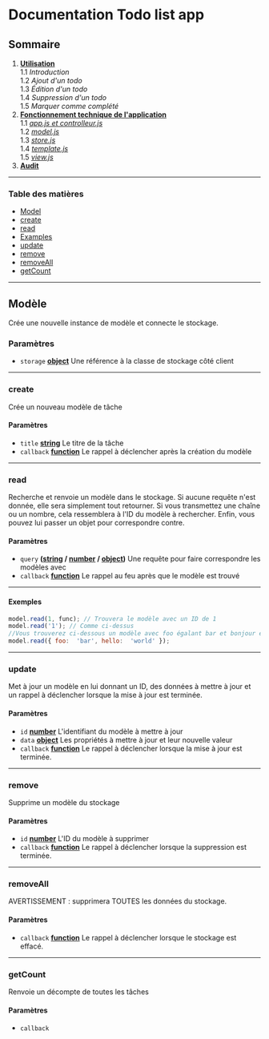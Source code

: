 # Documentation Todo list app


## Sommaire

1.  **[Utilisation](/todo-list-app/no_tech_use)** \
1.1 *Introduction* \
1.2 *Ajout d'un todo* \
1.3 *Édition d'un todo* \
1.4 *Suppression d'un todo* \
1.5 *Marquer comme complété*
2.  **[Fonctionnement technique de l'application](/todo-list-app/tech_use_controller)** \
1.1 *[app.js et controlleur.js](/todo-list-app/tech_use_controller)* \
1.2 *[model.js](/todo-list-app/tech_use_model)* \
1.3 *[store.js](/todo-list-app/tech_use_storejs)* \
1.4 *[template.js](/todo-list-app/tech_use_template)* \
1.5 *[view.js](/todo-list-app/tech_use_view)* 
3.  **[Audit](/todo-list-app/tech_use_audit)**

---

<!-- Generated by documentation.js. Update this documentation by updating the source code. -->

### Table des matières

  

*  [Model][1]
*  [create][3]
*  [read][5]
*  [Examples][7]
*  [update][8]
*  [remove][10]
*  [removeAll][12]
*  [getCount][14]

---

## Modèle

Crée une nouvelle instance de modèle et connecte le stockage.

### Paramètres

*  `storage`  **[object][16]** Une référence à la classe de stockage côté client

---

### create

Crée un nouveau modèle de tâche

#### Paramètres

*  `title`  **[string][17]** Le titre de la tâche
*  `callback`  **[function][18]** Le rappel à déclencher après la création du modèle

---

### read

Recherche et renvoie un modèle dans le stockage. Si aucune requête n'est donnée, elle sera simplement
tout retourner. Si vous transmettez une chaîne ou un nombre, cela ressemblera à
l'ID du modèle à rechercher. Enfin, vous pouvez lui passer un objet pour correspondre
contre.

#### Paramètres

*  `query`  **([string][17] / [number][19] / [object][16])** Une requête pour faire correspondre les modèles avec
*  `callback`  **[function][18]** Le rappel au feu après que le modèle est trouvé

---
#### Exemples

```javascript
model.read(1, func); // Trouvera le modèle avec un ID de 1
model.read('1'); // Comme ci-dessus
//Vous trouverez ci-dessous un modèle avec foo égalant bar et bonjour égalant monde.
model.read({ foo:  'bar', hello:  'world' });

```
---

### update
Met à jour un modèle en lui donnant un ID, des données à mettre à jour et un rappel à déclencher lorsque la mise à jour est terminée.

#### Paramètres

*  `id`  **[number][19]** L'identifiant du modèle à mettre à jour
*  `data`  **[object][16]** Les propriétés à mettre à jour et leur nouvelle valeur
*  `callback`  **[function][18]** Le rappel à déclencher lorsque la mise à jour est terminée.

---

### remove

Supprime un modèle du stockage

#### Paramètres

*  `id`  **[number][19]** L'ID du modèle à supprimer
*  `callback`  **[function][18]** Le rappel à déclencher lorsque la suppression est terminée.

---

### removeAll

AVERTISSEMENT : supprimera TOUTES les données du stockage.

#### Paramètres

*  `callback`  **[function][18]** Le rappel à déclencher lorsque le stockage est effacé.

---

### getCount

Renvoie un décompte de toutes les tâches

#### Paramètres

*  `callback`

[1]: #model

[2]: #parameters

[3]: #create

[4]: #parameters-1

[5]: #read

[6]: #parameters-2

[7]: #examples

[8]: #update

[9]: #parameters-3

[10]: #remove

[11]: #parameters-4

[12]: #removeall

[13]: #parameters-5

[14]: #getcount

[15]: #parameters-6

[16]: https://developer.mozilla.org/docs/Web/JavaScript/Reference/Global_Objects/Object

[17]: https://developer.mozilla.org/docs/Web/JavaScript/Reference/Global_Objects/String

[18]: https://developer.mozilla.org/docs/Web/JavaScript/Reference/Statements/function

[19]: https://developer.mozilla.org/docs/Web/JavaScript/Reference/Global_Objects/Number
